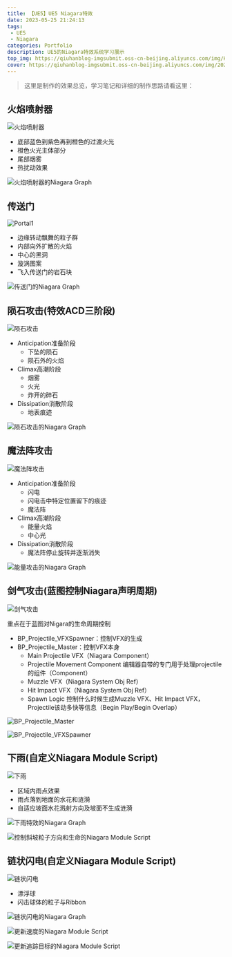 ```yaml
---
title: 【UE5】UE5 Niagara特效
date: 2023-05-25 21:24:13
tags:
 - UE5
 - Niagara
categories: Portfolio
description: UE5的Niagara特效系统学习展示
top_img: https://qiuhanblog-imgsubmit.oss-cn-beijing.aliyuncs.com/img/HighresScreenshot00000.png
cover: https://qiuhanblog-imgsubmit.oss-cn-beijing.aliyuncs.com/img/20230903092046.png
---
```


> 这里是制作的效果总览，学习笔记和详细的制作思路请看这里：

## 火焰喷射器

![火焰喷射器](http://qiuhanblog-imgsubmit.oss-cn-beijing.aliyuncs.com/img/Firefire1.gif)

- 底部蓝色到紫色再到橙色的过渡火光
- 橙色火光主体部分
- 尾部烟雾
- 热扰动效果

![火焰喷射器的Niagara Graph](http://qiuhanblog-imgsubmit.oss-cn-beijing.aliyuncs.com/img/image-20230903083019374.png)



## 传送门

![Portal1](http://qiuhanblog-imgsubmit.oss-cn-beijing.aliyuncs.com/img/Portal1.gif)

- 边缘转动飘舞的粒子群
- 内部向外扩散的火焰
- 中心的黑洞
- 漩涡图案
- 飞入传送门的岩石块

![传送门的Niagara Graph](http://qiuhanblog-imgsubmit.oss-cn-beijing.aliyuncs.com/img/image-20230903083742940.png)



## 陨石攻击(特效ACD三阶段)

![陨石攻击](http://qiuhanblog-imgsubmit.oss-cn-beijing.aliyuncs.com/img/MeteorAttack1.gif)

- Anticipation准备阶段
  - 下坠的陨石
  - 陨石外的火焰
- Climax高潮阶段
  - 烟雾
  - 火光
  - 炸开的碎石
- Dissipation消散阶段
  - 地表痕迹

![陨石攻击的Niagara Graph](http://qiuhanblog-imgsubmit.oss-cn-beijing.aliyuncs.com/img/image-20230903084124752.png)



## 魔法阵攻击

![魔法阵攻击](http://qiuhanblog-imgsubmit.oss-cn-beijing.aliyuncs.com/img/EnergyStrike1.gif)

- Anticipation准备阶段
  - 闪电
  - 闪电击中特定位置留下的痕迹
  - 魔法阵
- Climax高潮阶段
  - 能量火焰
  - 中心光
- Dissipation消散阶段
  - 魔法阵停止旋转并逐渐消失

![能量攻击的Niagara Graph](http://qiuhanblog-imgsubmit.oss-cn-beijing.aliyuncs.com/img/image-20230903084920453.png)



## 剑气攻击(蓝图控制Niagara声明周期)

![剑气攻击](http://qiuhanblog-imgsubmit.oss-cn-beijing.aliyuncs.com/img/BladeSlash1.gif)

重点在于蓝图对Nigara的生命周期控制

- BP_Projectile_VFXSpawner：控制VFX的生成
- BP_Projectile_Master：控制VFX本身
  - Main Projectile VFX（Niagara Component）
  - Projectile Movement Component 编辑器自带的专门用于处理projectile的组件（Component）
  - Muzzle VFX（Niagara System Obj Ref）
  - Hit Impact VFX（Niagara System Obj Ref）
  - Spawn Logic 控制什么时候生成Muzzle VFX、Hit Impact VFX，Projectile该动多快等信息（Begin Play/Begin Overlap）

![BP_Projectile_Master](http://qiuhanblog-imgsubmit.oss-cn-beijing.aliyuncs.com/img/BladeSlashMaster.png)

![BP_Projectile_VFXSpawner](http://qiuhanblog-imgsubmit.oss-cn-beijing.aliyuncs.com/img/BladeSlashSpawner.png)



## 下雨(自定义Niagara Module Script)

![下雨](http://qiuhanblog-imgsubmit.oss-cn-beijing.aliyuncs.com/img/NiagaraRaining1.gif)

- 区域内雨点效果
- 雨点落到地面的水花和涟漪
- 自适应坡面水花溅射方向及坡面不生成涟漪

![下雨特效的Niagara Graph](http://qiuhanblog-imgsubmit.oss-cn-beijing.aliyuncs.com/img/image-20230903090159809.png)

![控制斜坡粒子方向和生命的Niagara Module Script](http://qiuhanblog-imgsubmit.oss-cn-beijing.aliyuncs.com/img/image-20230903090253825.png)



## 链状闪电(自定义Niagara Module Script)

![链状闪电](http://qiuhanblog-imgsubmit.oss-cn-beijing.aliyuncs.com/img/NiagaraFollowing.gif)

- 漂浮球
- 闪击球体的粒子与Ribbon

![链状闪电的Niagara Graph](http://qiuhanblog-imgsubmit.oss-cn-beijing.aliyuncs.com/img/image-20230903090617102.png)

![更新速度的Niagara Module Script](http://qiuhanblog-imgsubmit.oss-cn-beijing.aliyuncs.com/img/image-20230903090957147.png)

![更新追踪目标的Niagara Module Script](http://qiuhanblog-imgsubmit.oss-cn-beijing.aliyuncs.com/img/image-20230903091110825.png)

